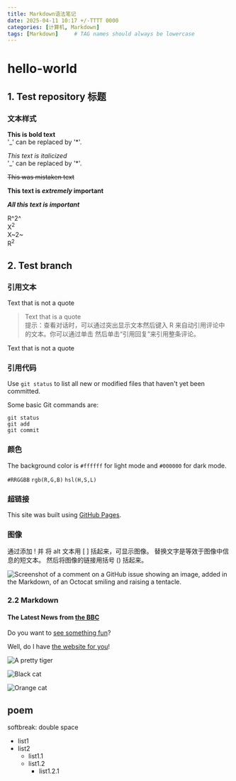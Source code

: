 ```yaml
---
title: Markdown语法笔记
date: 2025-04-11 10:17 +/-TTTT 0000
categories: [计算机, Markdown]
tags: [Markdown]     # TAG names should always be lowercase
---
```


# hello-world

## 1. Test repository  标题  

### 文本样式

__This is bold text__  
'_' can be replaced by '*'.

_This text is italicized_  
'_' can be replaced by '*'.

~~This was mistaken text~~  

__This text is _extremely_ important__

___All this text is important___  

R^2^  
X<sup>2</sup>  
X~2~  
R<sup>2</sup>  

## 2. Test branch

### 引用文本

Text that is not a quote

> Text that is a quote  
提示：查看对话时，可以通过突出显示文本然后键入 R 来自动引用评论中的文本。你可以通过单击  然后单击“引用回复”来引用整条评论。

Text that is not a quote  

### 引用代码

Use `git status` to list all new or modified files that haven't yet been committed.

Some basic Git commands are:

```Git
git status
git add
git commit
```

### 颜色

The background color is `#ffffff` for light mode and `#000000` for dark mode.

`#RRGGBB`
`rgb(R,G,B)`
`hsl(H,S,L)`

### 超链接

This site was built using [GitHub Pages](https://pages.github.com/).

### 图像

通过添加 ! 并 将 alt 文本用 [ ] 括起来，可显示图像。 替换文字是等效于图像中信息的短文本。 然后将图像的链接用括号 () 括起来。

![Screenshot of a comment on a GitHub issue showing an image, added in the Markdown, of an Octocat smiling and raising a tentacle.](https://myoctocat.com/assets/images/base-octocat.svg)

### 2.2 Markdown

#### The Latest News from [the BBC](www.bbc.com/news)

Do you want to [see something fun][a fun place]?

Well, do I have [the website for you][another fun place]!

[a fun place]: www.zombo.com
[another fun place]: www.stumbleupon.com

![A pretty tiger](https://upload.wikimedia.org/wikipedia/commons/5/56/Tiger.50.jpg)

![Black cat][Black]

![Orange cat][Orange]

[Black]: https://upload.wikimedia.org/wikipedia/commons/a/a3/81_INF_DIV_SSI.jpg
[Orange]: http://icons.iconarchive.com/icons/google/noto-emoji-animals-nature/256/22221-cat-icon.png

## poem

softbreak: double space

* list1
* list2
  * list1.1
  * list1.2
    * list1.2.1
